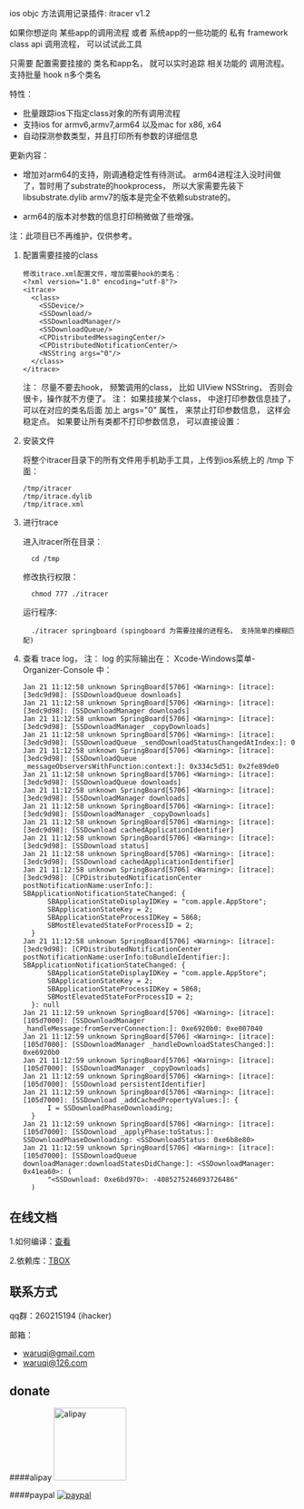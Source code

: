 ios objc 方法调用记录插件: itracer v1.2

如果你想逆向 某些app的调用流程 或者 系统app的一些功能的 私有 framework class api 调用流程， 可以试试此工具

只需要 配置需要挂接的 类名和app名， 就可以实时追踪 相关功能的 调用流程。 支持批量 hook n多个类名

特性：
* 批量跟踪ios下指定class对象的所有调用流程
* 支持ios for armv6,armv7,arm64 以及mac for x86, x64
* 自动探测参数类型，并且打印所有参数的详细信息

更新内容：

* 增加对arm64的支持，刚调通稳定性有待测试。
   arm64进程注入没时间做了，暂时用了substrate的hookprocess， 所以大家需要先装下libsubstrate.dylib
   armv7的版本是完全不依赖substrate的。

* arm64的版本对参数的信息打印稍微做了些增强。

注：此项目已不再维护，仅供参考。

1. 配置需要挂接的class

    ```
    修改itrace.xml配置文件，增加需要hook的类名：
    <?xml version="1.0" encoding="utf-8"?>
    <itrace>
      <class>
        <SSDevice/>
        <SSDownload/>
        <SSDownloadManager/>
        <SSDownloadQueue/>
        <CPDistributedMessagingCenter/>
        <CPDistributedNotificationCenter/>
        <NSString args="0"/>
      </class>
    </itrace>
    ```

    注： 尽量不要去hook， 频繁调用的class， 比如 UIView NSString， 否则会很卡，操作就不方便了。
    注： 如果挂接某个class， 中途打印参数信息挂了， 可以在对应的类名后面 加上 args="0" 属性， 来禁止打印参数信息， 这样会稳定点。 
         如果要让所有类都不打印参数信息， 可以直接设置： <class args="0">


2. 安装文件

    将整个itracer目录下的所有文件用手机助手工具，上传到ios系统上的 /tmp 下面：
    ```
    /tmp/itracer
    /tmp/itrace.dylib
    /tmp/itrace.xml
    ```

3. 进行trace

    进入itracer所在目录：
    ```
      cd /tmp
      ```

    修改执行权限：
    ```
      chmod 777 ./itracer
    ```

    运行程序: 

    ```
      ./itracer springboard (spingboard 为需要挂接的进程名， 支持简单的模糊匹配)
    ```

4. 查看 trace log， 注： log 的实际输出在： Xcode-Windows菜单-Organizer-Console 中：

    ```
    Jan 21 11:12:58 unknown SpringBoard[5706] <Warning>: [itrace]: [3edc9d98]: [SSDownloadQueue downloads]
    Jan 21 11:12:58 unknown SpringBoard[5706] <Warning>: [itrace]: [3edc9d98]: [SSDownloadManager downloads]
    Jan 21 11:12:58 unknown SpringBoard[5706] <Warning>: [itrace]: [3edc9d98]: [SSDownloadManager _copyDownloads]
    Jan 21 11:12:58 unknown SpringBoard[5706] <Warning>: [itrace]: [3edc9d98]: [SSDownloadQueue _sendDownloadStatusChangedAtIndex:]: 0
    Jan 21 11:12:58 unknown SpringBoard[5706] <Warning>: [itrace]: [3edc9d98]: [SSDownloadQueue _messageObserversWithFunction:context:]: 0x334c5d51: 0x2fe89de0
    Jan 21 11:12:58 unknown SpringBoard[5706] <Warning>: [itrace]: [3edc9d98]: [SSDownloadQueue downloads]
    Jan 21 11:12:58 unknown SpringBoard[5706] <Warning>: [itrace]: [3edc9d98]: [SSDownloadManager downloads]
    Jan 21 11:12:58 unknown SpringBoard[5706] <Warning>: [itrace]: [3edc9d98]: [SSDownloadManager _copyDownloads]
    Jan 21 11:12:58 unknown SpringBoard[5706] <Warning>: [itrace]: [3edc9d98]: [SSDownload cachedApplicationIdentifier]
    Jan 21 11:12:58 unknown SpringBoard[5706] <Warning>: [itrace]: [3edc9d98]: [SSDownload status]
    Jan 21 11:12:58 unknown SpringBoard[5706] <Warning>: [itrace]: [3edc9d98]: [SSDownload cachedApplicationIdentifier]
    Jan 21 11:12:58 unknown SpringBoard[5706] <Warning>: [itrace]: [3edc9d98]: [CPDistributedNotificationCenter postNotificationName:userInfo:]: SBApplicationNotificationStateChanged: {
          SBApplicationStateDisplayIDKey = "com.apple.AppStore";
          SBApplicationStateKey = 2;
          SBApplicationStateProcessIDKey = 5868;
          SBMostElevatedStateForProcessID = 2;
      }
    Jan 21 11:12:58 unknown SpringBoard[5706] <Warning>: [itrace]: [3edc9d98]: [CPDistributedNotificationCenter postNotificationName:userInfo:toBundleIdentifier:]: SBApplicationNotificationStateChanged: {
          SBApplicationStateDisplayIDKey = "com.apple.AppStore";
          SBApplicationStateKey = 2;
          SBApplicationStateProcessIDKey = 5868;
          SBMostElevatedStateForProcessID = 2;
      }: null
    Jan 21 11:12:59 unknown SpringBoard[5706] <Warning>: [itrace]: [105d7000]: [SSDownloadManager _handleMessage:fromServerConnection:]: 0xe6920b0: 0xe007040
    Jan 21 11:12:59 unknown SpringBoard[5706] <Warning>: [itrace]: [105d7000]: [SSDownloadManager _handleDownloadStatesChanged:]: 0xe6920b0
    Jan 21 11:12:59 unknown SpringBoard[5706] <Warning>: [itrace]: [105d7000]: [SSDownloadManager _copyDownloads]
    Jan 21 11:12:59 unknown SpringBoard[5706] <Warning>: [itrace]: [105d7000]: [SSDownload persistentIdentifier]
    Jan 21 11:12:59 unknown SpringBoard[5706] <Warning>: [itrace]: [105d7000]: [SSDownload _addCachedPropertyValues:]: {
          I = SSDownloadPhaseDownloading;
      }
    Jan 21 11:12:59 unknown SpringBoard[5706] <Warning>: [itrace]: [105d7000]: [SSDownload _applyPhase:toStatus:]: SSDownloadPhaseDownloading: <SSDownloadStatus: 0xe6b8e80>
    Jan 21 11:12:59 unknown SpringBoard[5706] <Warning>: [itrace]: [105d7000]: [SSDownloadQueue downloadManager:downloadStatesDidChange:]: <SSDownloadManager: 0x41ea60>: (
          "<SSDownload: 0xe6bd970>: -4085275246093726486"
      )
    ```

在线文档
------

1.如何编译：[查看](https://github.com/waruqi/tbox/wiki/%E7%BC%96%E8%AF%91)

2.依赖库：[TBOX](https://github.com/waruqi/tbox/wiki)


联系方式
-------
qq群：260215194 (ihacker)

邮箱：
- waruqi@gmail.com 
- waruqi@126.com


donate
------

####alipay
<img src="http://www.tboox.net/ruki/alipay.png" alt="alipay" width="128" height="128">

####paypal
<a href="http://tboox.net/%E6%8D%90%E5%8A%A9/">
<img src="https://www.paypalobjects.com/en_US/i/btn/btn_donate_SM.gif" alt="paypal">
</a>
